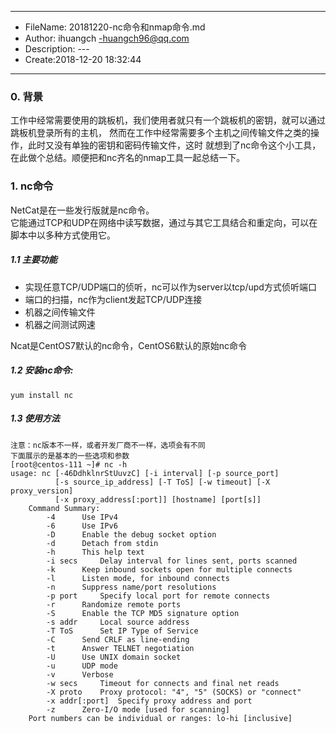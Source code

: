 ___
- FileName: 20181220-nc命令和nmap命令.md
- Author: ihuangch -huangch96@qq.com
- Description: ---
- Create:2018-12-20 18:32:44
___

### 0. 背景
工作中经常需要使用的跳板机，我们使用者就只有一个跳板机的密钥，就可以通过跳板机登录所有的主机，
然而在工作中经常需要多个主机之间传输文件之类的操作，此时又没有单独的密钥和密码传输文件，这时
就想到了nc命令这个小工具，在此做个总结。顺便把和nc齐名的nmap工具一起总结一下。

### 1. nc命令
NetCat是在一些发行版就是nc命令。  
它能通过TCP和UDP在网络中读写数据，通过与其它工具结合和重定向，可以在脚本中以多种方式使用它。  

##### 1.1 主要功能

- 实现任意TCP/UDP端口的侦听，nc可以作为server以tcp/upd方式侦听端口
- 端口的扫描，nc作为client发起TCP/UDP连接
- 机器之间传输文件
- 机器之间测试网速

Ncat是CentOS7默认的nc命令，CentOS6默认的原始nc命令  

##### 1.2 安装nc命令:  
```
yum install nc

```

##### 1.3 使用方法
```
注意：nc版本不一样，或者开发厂商不一样，选项会有不同
下面展示的是基本的一些选项和参数
[root@centos-111 ~]# nc -h
usage: nc [-46DdhklnrStUuvzC] [-i interval] [-p source_port]
	      [-s source_ip_address] [-T ToS] [-w timeout] [-X proxy_version]
	  	  [-x proxy_address[:port]] [hostname] [port[s]]
	Command Summary:
		-4		Use IPv4
		-6		Use IPv6
		-D		Enable the debug socket option
		-d		Detach from stdin
		-h		This help text
		-i secs		Delay interval for lines sent, ports scanned
		-k		Keep inbound sockets open for multiple connects
		-l		Listen mode, for inbound connects
		-n		Suppress name/port resolutions
		-p port		Specify local port for remote connects
		-r		Randomize remote ports
		-S		Enable the TCP MD5 signature option
		-s addr		Local source address
		-T ToS		Set IP Type of Service
		-C		Send CRLF as line-ending
		-t		Answer TELNET negotiation
		-U		Use UNIX domain socket
		-u		UDP mode
		-v		Verbose
		-w secs		Timeout for connects and final net reads
		-X proto	Proxy protocol: "4", "5" (SOCKS) or "connect"
		-x addr[:port]	Specify proxy address and port
		-z		Zero-I/O mode [used for scanning]
	Port numbers can be individual or ranges: lo-hi [inclusive]
```
